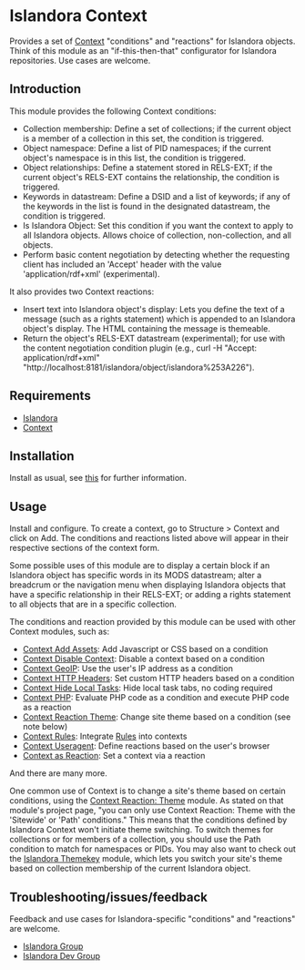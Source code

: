 # Islandora Context

Provides a set of [Context](https://dupal.org/project/context) "conditions" and "reactions" for Islandora objects. Think of this module as an "if-this-then-that" configurator for Islandora repositories. Use cases are welcome.

## Introduction

This module provides the following Context conditions:

* Collection membership: Define a set of collections; if the current object is a member of a collection in this set, the condition is triggered.
* Object namespace: Define a list of PID namespaces; if the current object's namespace is in this list, the condition is triggered.
* Object relationships: Define a statement stored in RELS-EXT; if the current object's RELS-EXT contains the relationship, the condition is triggered.
* Keywords in datastream: Define a DSID and a list of keywords; if any of the keywords in the list is found in the designated datastream, the condition is triggered.
* Is Islandora Object: Set this condition if you want the context to apply to all Islandora objects. Allows choice of collection, non-collection, and all objects.
* Perform basic content negotiation by detecting whether the requesting client has included an 'Accept' header with the value 'application/rdf+xml' (experimental).

It also provides two Context reactions:

* Insert text into Islandora object's display: Lets you define the text of a message (such as a rights statement) which is appended to an Islandora object's display. The HTML containing the message is themeable.
* Return the object's RELS-EXT datastream (experimental); for use with the content negotiation condition plugin (e.g., curl -H "Accept: application/rdf+xml" "http://localhost:8181/islandora/object/islandora%253A226").

## Requirements

* [Islandora](https://github.com/Islandora/islandora)
* [Context](https://dupal.org/project/context)

## Installation

Install as usual, see [this](https://drupal.org/documentation/install/modules-themes/modules-7) for further information.

## Usage

Install and configure. To create a context, go to Structure > Context and click on Add. The conditions and reactions listed above will appear in their respective sections of the context form.

Some possible uses of this module are to display a certain block if an Islandora object has specific words in its MODS datastream; alter a breadcrum or the navigation menu when displaying Islandora objects that have a specific relationship in their RELS-EXT; or adding a rights statement to all objects that are in a specific collection.

The conditions and reaction provided by this module can be used with other Context modules, such as:

* [Context Add Assets](https://drupal.org/project/context_addassets): Add Javascript or CSS based on a condition
* [Context Disable Context](https://drupal.org/project/context_disable_context): Disable a context based on a condition
* [Context GeoIP](https://drupal.org/project/context_geoip): Use the user's IP address as a condition
* [Context HTTP Headers](https://drupal.org/project/context_http_headers): Set custom HTTP headers based on a condition
* [Context Hide Local Tasks](https://drupal.org/project/context_local_tasks): Hide local task tabs, no coding required
* [Context PHP](https://drupal.org/project/contextphp): Evaluate PHP code as a condition and execute PHP code as a reaction
* [Context Reaction Theme](https://drupal.org/project/context_reaction_theme): Change site theme based on a condition (see note below)
* [Context Rules](https://drupal.org/project/context_rules): Integrate [Rules](https://www.drupal.org/project/rules) into contexts
* [Context Useragent](https://drupal.org/project/context_useragent): Define reactions based on the user's browser
* [Context as Reaction](https://drupal.org/project/context_as_reaction): Set a context via a reaction

And there are many more.

One common use of Context is to change a site's theme based on certain conditions, using the [Context Reaction: Theme](https://drupal.org/project/context_reaction_theme) module. As stated on that module's project page, "you can only use Context Reaction: Theme with the 'Sitewide' or 'Path' conditions." This means that the conditions defined by Islandora Context won't initiate theme switching. To switch themes for collections or for members of a collection, you should use the Path condition to match for namespaces or PIDs. You may also want to check out the [Islandora Themekey](https://github.com/mjordan/islandora_themekey) module, which lets you switch your site's theme based on collection membership of the current Islandora object.

## Troubleshooting/issues/feedback

Feedback and use cases for Islandora-specific "conditions" and "reactions" are welcome.

* [Islandora Group](https://groups.google.com/forum/?hl=en&fromgroups#!forum/islandora)
* [Islandora Dev Group](https://groups.google.com/forum/?hl=en&fromgroups#!forum/islandora-dev)

